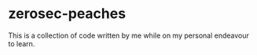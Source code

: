 # zerosec-peaches
This is a collection of code written by me while on my personal endeavour to learn.
